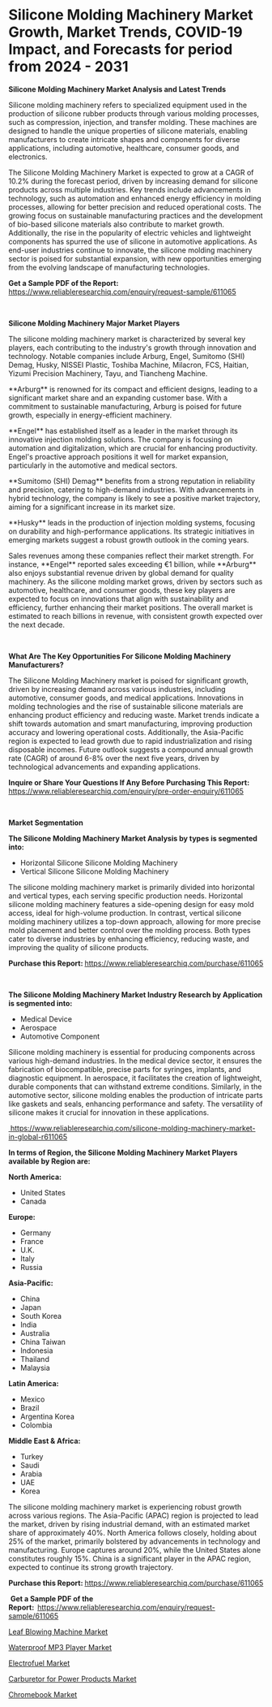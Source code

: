 <p><h1>Silicone Molding Machinery Market Growth, Market Trends, COVID-19 Impact, and Forecasts for period from 2024 - 2031</h1></p><p><strong>Silicone Molding Machinery Market Analysis and Latest Trends</strong></p>
<p><p>Silicone molding machinery refers to specialized equipment used in the production of silicone rubber products through various molding processes, such as compression, injection, and transfer molding. These machines are designed to handle the unique properties of silicone materials, enabling manufacturers to create intricate shapes and components for diverse applications, including automotive, healthcare, consumer goods, and electronics.</p><p>The Silicone Molding Machinery Market is expected to grow at a CAGR of 10.2% during the forecast period, driven by increasing demand for silicone products across multiple industries. Key trends include advancements in technology, such as automation and enhanced energy efficiency in molding processes, allowing for better precision and reduced operational costs. The growing focus on sustainable manufacturing practices and the development of bio-based silicone materials also contribute to market growth. Additionally, the rise in the popularity of electric vehicles and lightweight components has spurred the use of silicone in automotive applications. As end-user industries continue to innovate, the silicone molding machinery sector is poised for substantial expansion, with new opportunities emerging from the evolving landscape of manufacturing technologies.</p></p>
<p><strong>Get a Sample PDF of the Report:&nbsp;</strong> <a href="https://www.reliableresearchiq.com/enquiry/request-sample/611065?utm_campaign=1087&utm_medium=2&utm_source=Github&utm_content=ia&utm_term=29092024&utm_id=silicone-molding-machinery">https://www.reliableresearchiq.com/enquiry/request-sample/611065</a></p>
<p>&nbsp;</p>
<p><strong>Silicone Molding Machinery Major Market Players</strong></p>
<p><p>The silicone molding machinery market is characterized by several key players, each contributing to the industry's growth through innovation and technology. Notable companies include Arburg, Engel, Sumitomo (SHI) Demag, Husky, NISSEI Plastic, Toshiba Machine, Milacron, FCS, Haitian, Yizumi Precision Machinery, Tayu, and Tiancheng Machine.</p><p>**Arburg** is renowned for its compact and efficient designs, leading to a significant market share and an expanding customer base. With a commitment to sustainable manufacturing, Arburg is poised for future growth, especially in energy-efficient machinery.</p><p>**Engel** has established itself as a leader in the market through its innovative injection molding solutions. The company is focusing on automation and digitalization, which are crucial for enhancing productivity. Engel's proactive approach positions it well for market expansion, particularly in the automotive and medical sectors.</p><p>**Sumitomo (SHI) Demag** benefits from a strong reputation in reliability and precision, catering to high-demand industries. With advancements in hybrid technology, the company is likely to see a positive market trajectory, aiming for a significant increase in its market size.</p><p>**Husky** leads in the production of injection molding systems, focusing on durability and high-performance applications. Its strategic initiatives in emerging markets suggest a robust growth outlook in the coming years.</p><p>Sales revenues among these companies reflect their market strength. For instance, **Engel** reported sales exceeding €1 billion, while **Arburg** also enjoys substantial revenue driven by global demand for quality machinery. As the silicone molding market grows, driven by sectors such as automotive, healthcare, and consumer goods, these key players are expected to focus on innovations that align with sustainability and efficiency, further enhancing their market positions. The overall market is estimated to reach billions in revenue, with consistent growth expected over the next decade.</p></p>
<p>&nbsp;</p>
<p><strong>What Are The Key Opportunities For Silicone Molding Machinery Manufacturers?</strong></p>
<p><p>The Silicone Molding Machinery market is poised for significant growth, driven by increasing demand across various industries, including automotive, consumer goods, and medical applications. Innovations in molding technologies and the rise of sustainable silicone materials are enhancing product efficiency and reducing waste. Market trends indicate a shift towards automation and smart manufacturing, improving production accuracy and lowering operational costs. Additionally, the Asia-Pacific region is expected to lead growth due to rapid industrialization and rising disposable incomes. Future outlook suggests a compound annual growth rate (CAGR) of around 6-8% over the next five years, driven by technological advancements and expanding applications.</p></p>
<p><strong>Inquire or Share Your Questions If Any Before Purchasing This Report:</strong> <a href="https://www.reliableresearchiq.com/enquiry/pre-order-enquiry/611065?utm_campaign=1087&utm_medium=2&utm_source=Github&utm_content=ia&utm_term=29092024&utm_id=silicone-molding-machinery">https://www.reliableresearchiq.com/enquiry/pre-order-enquiry/611065</a></p>
<p>&nbsp;</p>
<p><strong>Market Segmentation</strong></p>
<p><strong>The Silicone Molding Machinery Market Analysis by types is segmented into:</strong></p>
<p><ul><li>Horizontal Silicone Silicone Molding Machinery</li><li>Vertical Silicone Silicone Molding Machinery</li></ul></p>
<p><p>The silicone molding machinery market is primarily divided into horizontal and vertical types, each serving specific production needs. Horizontal silicone molding machinery features a side-opening design for easy mold access, ideal for high-volume production. In contrast, vertical silicone molding machinery utilizes a top-down approach, allowing for more precise mold placement and better control over the molding process. Both types cater to diverse industries by enhancing efficiency, reducing waste, and improving the quality of silicone products.</p></p>
<p><strong>Purchase this Report:&nbsp;</strong><a href="https://www.reliableresearchiq.com/purchase/611065?utm_campaign=1087&utm_medium=2&utm_source=Github&utm_content=ia&utm_term=29092024&utm_id=silicone-molding-machinery">https://www.reliableresearchiq.com/purchase/611065</a></p>
<p>&nbsp;</p>
<p><strong>The Silicone Molding Machinery Market Industry Research by Application is segmented into:</strong></p>
<p><ul><li>Medical Device</li><li>Aerospace</li><li>Automotive Component</li></ul></p>
<p><p>Silicone molding machinery is essential for producing components across various high-demand industries. In the medical device sector, it ensures the fabrication of biocompatible, precise parts for syringes, implants, and diagnostic equipment. In aerospace, it facilitates the creation of lightweight, durable components that can withstand extreme conditions. Similarly, in the automotive sector, silicone molding enables the production of intricate parts like gaskets and seals, enhancing performance and safety. The versatility of silicone makes it crucial for innovation in these applications.</p></p>
<p><a href="https://www.reliableresearchiq.com/silicone-molding-machinery-market-in-global-r611065?utm_campaign=1087&utm_medium=2&utm_source=Github&utm_content=ia&utm_term=29092024&utm_id=silicone-molding-machinery">&nbsp;https://www.reliableresearchiq.com/silicone-molding-machinery-market-in-global-r611065</a></p>
<p><strong>In terms of Region, the Silicone Molding Machinery Market Players available by Region are:</strong></p>
<p>
    <p> <strong> North America: </strong>
        <ul>
            <li>United States</li>
            <li>Canada</li>
        </ul>
        </p> 
    <p> <strong> Europe: </strong>
        <ul>
            <li>Germany</li>
            <li>France</li>
            <li>U.K.</li>
            <li>Italy</li>
            <li>Russia</li>
        </ul>
        </p> 
    <p> <strong> Asia-Pacific: </strong>
        <ul>
            <li>China</li>
            <li>Japan</li>
            <li>South Korea</li>
            <li>India</li>
            <li>Australia</li>
            <li>China Taiwan</li>
            <li>Indonesia</li>
            <li>Thailand</li>
            <li>Malaysia</li>
        </ul>
        </p> 
    <p> <strong> Latin America: </strong>
        <ul>
            <li>Mexico</li>
            <li>Brazil</li>
            <li>Argentina Korea</li>
            <li>Colombia</li>
        </ul>
        </p> 
    <p> <strong> Middle East & Africa: </strong>
        <ul>
            <li>Turkey</li>
            <li>Saudi</li>
            <li>Arabia</li>
            <li>UAE</li>
            <li>Korea</li>
        </ul>
    </p>
    </p>
<p><p>The silicone molding machinery market is experiencing robust growth across various regions. The Asia-Pacific (APAC) region is projected to lead the market, driven by rising industrial demand, with an estimated market share of approximately 40%. North America follows closely, holding about 25% of the market, primarily bolstered by advancements in technology and manufacturing. Europe captures around 20%, while the United States alone constitutes roughly 15%. China is a significant player in the APAC region, expected to continue its strong growth trajectory.</p></p>
<p><strong>Purchase this Report: </strong><a href="https://www.reliableresearchiq.com/purchase/611065?utm_campaign=1087&utm_medium=2&utm_source=Github&utm_content=ia&utm_term=29092024&utm_id=silicone-molding-machinery">https://www.reliableresearchiq.com/purchase/611065</a></p>
<p>&nbsp;<strong>Get a Sample PDF of the Report:&nbsp;&nbsp;</strong><a href="https://www.reliableresearchiq.com/enquiry/request-sample/611065?utm_campaign=1087&utm_medium=2&utm_source=Github&utm_content=ia&utm_term=29092024&utm_id=silicone-molding-machinery">https://www.reliableresearchiq.com/enquiry/request-sample/611065</a></p>
<p><strong></strong></p>
<p><p><a href="https://www.linkedin.com/pulse/market-dynamics-future-trends-global-leaf-blowing-machine-sector-tq0jf?utm_campaign=1087&utm_medium=2&utm_source=Github&utm_content=ia&utm_term=29092024&utm_id=silicone-molding-machinery">Leaf Blowing Machine Market</a></p><p><a href="https://issuu.com/reportprime-2/docs/waterproof-mp3-player-market-size-2_51a8d34a62b091?utm_campaign=1087&utm_medium=2&utm_source=Github&utm_content=ia&utm_term=29092024&utm_id=silicone-molding-machinery">Waterproof MP3 Player Market</a></p><p><a href="https://www.linkedin.com/pulse/global-electrofuel-market-status-2024-2031-forecast-region-hzb1c?utm_campaign=1087&utm_medium=2&utm_source=Github&utm_content=ia&utm_term=29092024&utm_id=silicone-molding-machinery">Electrofuel Market</a></p><p><a href="https://github.com/MCGEE-CRANECaitlyn/Market-Research-Report-List-1/blob/main/carburetor-for-power-products-market.md?utm_campaign=1087&utm_medium=2&utm_source=Github&utm_content=ia&utm_term=29092024&utm_id=silicone-molding-machinery">Carburetor for Power Products Market</a></p><p><a href="https://issuu.com/reportprime-2/docs/chromebook-market-size-2030.pptx_ed7d367e482149?utm_campaign=1087&utm_medium=2&utm_source=Github&utm_content=ia&utm_term=29092024&utm_id=silicone-molding-machinery">Chromebook Market</a></p></p>